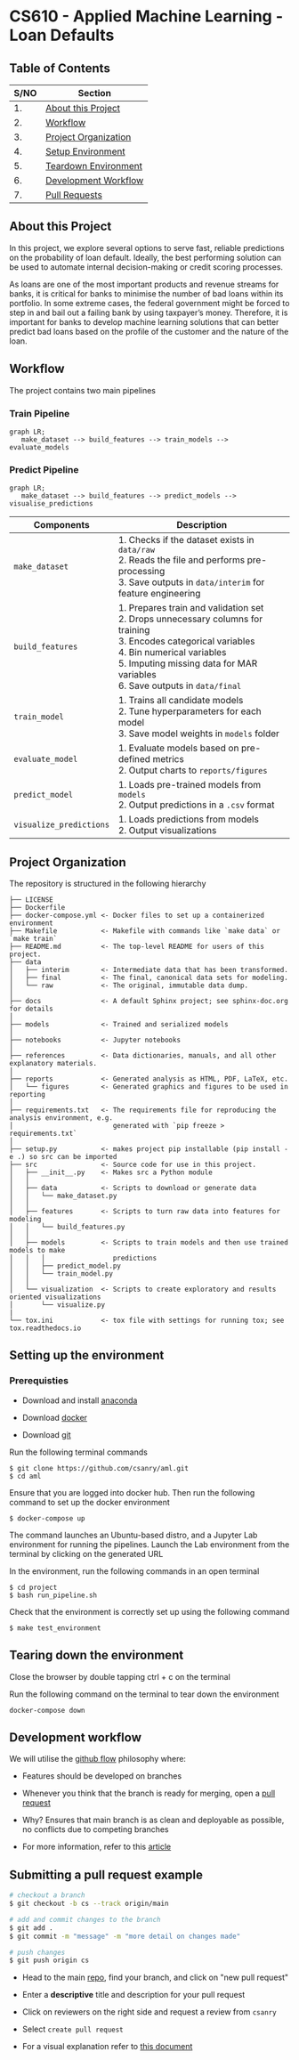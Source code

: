 CS610 - Applied Machine Learning - Loan Defaults
==============================

Table of Contents
------------

| S/NO | Section |
| --- | --- |
| 1. | [About this Project](#1) | 
| 2. | [Workflow](#2) | 
| 3. | [Project Organization](#3) | 
| 4. | [Setup Environment](#4) | 
| 5. | [Teardown Environment](#5) | 
| 6. | [Development Workflow](#6) | 
| 7. | [Pull Requests](#7) | 


About this Project <a name="1"></a>
------------

In this project, we explore several options to serve fast, reliable predictions on the probability of loan default. Ideally, the best performing solution can be used to automate internal decision-making or credit scoring processes. 

As loans are one of the most important products and revenue streams for banks, it is critical for banks to minimise the number of bad loans within its portfolio. In some extreme cases, the federal government might be forced to step in and bail out a failing bank by using taxpayer’s money. Therefore, it is important for banks to develop machine learning solutions that can better predict bad loans based on the profile of the customer and the nature of the loan.


Workflow <a name="2"></a>
------------

The project contains two main pipelines

### Train Pipeline
```mermaid
graph LR;    
   make_dataset --> build_features --> train_models --> evaluate_models
```

### Predict Pipeline
```mermaid
graph LR;    
   make_dataset --> build_features --> predict_models --> visualise_predictions
```


| Components | Description |
| --- | --- |
| `make_dataset`  | 1. Checks if the dataset exists in `data/raw`<br>2. Reads the file and performs pre-processing<br>3. Save outputs in `data/interim` for feature engineering  |
| `build_features` | 1. Prepares train and validation set<br>2. Drops unnecessary columns for training<br>3. Encodes categorical variables<br>4. Bin numerical variables<br>5. Imputing missing data for MAR variables<br>6. Save outputs in `data/final`  |
| `train_model` | 1. Trains all candidate models<br>2. Tune hyperparameters for each model<br>3. Save model weights in `models` folder |
| `evaluate_model`| 1. Evaluate models based on pre-defined metrics<br>2. Output charts to `reports/figures` |
| `predict_model`| 1. Loads pre-trained models from `models`<br>2. Output predictions in a `.csv` format |
| `visualize_predictions`| 1. Loads predictions from models<br>2. Output visualizations |

Project Organization <a name="3"></a>
------------

The repository is structured in the following hierarchy


    ├── LICENSE
    ├── Dockerfile
    ├── docker-compose.yml <- Docker files to set up a containerized environment
    ├── Makefile           <- Makefile with commands like `make data` or `make train`
    ├── README.md          <- The top-level README for users of this project.
    ├── data
    │   ├── interim        <- Intermediate data that has been transformed.
    │   ├── final          <- The final, canonical data sets for modeling.
    │   └── raw            <- The original, immutable data dump.
    │
    ├── docs               <- A default Sphinx project; see sphinx-doc.org for details
    │
    ├── models             <- Trained and serialized models
    │
    ├── notebooks          <- Jupyter notebooks
    │                         
    ├── references         <- Data dictionaries, manuals, and all other explanatory materials.
    │
    ├── reports            <- Generated analysis as HTML, PDF, LaTeX, etc.
    │   └── figures        <- Generated graphics and figures to be used in reporting
    │
    ├── requirements.txt   <- The requirements file for reproducing the analysis environment, e.g.
    │                         generated with `pip freeze > requirements.txt`
    │
    ├── setup.py           <- makes project pip installable (pip install -e .) so src can be imported
    ├── src                <- Source code for use in this project.
    │   ├── __init__.py    <- Makes src a Python module
    │   │
    │   ├── data           <- Scripts to download or generate data
    │   │   └── make_dataset.py
    │   │
    │   ├── features       <- Scripts to turn raw data into features for modeling
    │   │   └── build_features.py
    │   │
    │   ├── models         <- Scripts to train models and then use trained models to make
    │   │   │                 predictions
    │   │   ├── predict_model.py
    │   │   └── train_model.py
    │   │
    │   └── visualization  <- Scripts to create exploratory and results oriented visualizations
    │       └── visualize.py
    | 
    └── tox.ini            <- tox file with settings for running tox; see tox.readthedocs.io




Setting up the environment <a name="4"></a>
------------

### Prerequisties 

* Download and install [anaconda](https://www.anaconda.com/products/distribution) 

* Download [docker](https://www.docker.com/products/docker-desktop/) 

* Download [git](https://git-scm.com/downloads) 


Run the following terminal commands 

```
$ git clone https://github.com/csanry/aml.git
$ cd aml
```


Ensure that you are logged into docker hub. Then run the following command to set up the docker environment 

```
$ docker-compose up
```
 
The command launches an Ubuntu-based distro, and a Jupyter Lab environment for running the pipelines. Launch the Lab environment from the terminal by clicking on the generated URL

In the environment, run the following commands in an open terminal 

```
$ cd project
$ bash run_pipeline.sh
```

Check that the environment is correctly set up using the following command

```
$ make test_environment
```


Tearing down the environment <a name="5"></a>
------------

Close the browser by double tapping ctrl + c on the terminal

Run the following command on the terminal to tear down the environment 

```
docker-compose down
```


Development workflow <a name="6"></a>
------------

We will utilise the [github flow](https://githubflow.github.io/) philosophy where:

* Features should be developed on branches

* Whenever you think that the branch is ready for merging, open a [pull request](https://www.freecodecamp.org/news/how-to-make-your-first-pull-request-on-github-3/) 

* Why? Ensures that main branch is as clean and deployable as possible, no conflicts due to competing branches

* For more information, refer to this [article](https://githubflow.github.io/)

Submitting a pull request example <a name="7"></a>
------------

```bash
# checkout a branch
$ git checkout -b cs --track origin/main

# add and commit changes to the branch
$ git add .
$ git commit -m "message" -m "more detail on changes made" 

# push changes
$ git push origin cs
```

* Head to the main [repo](https://github.com/csanry/aml), find your branch, and click on "new pull request" 

* Enter a __descriptive__ title and description for your pull request

* Click on reviewers on the right side and request a review from `csanry`

* Select `create pull request` 

* For a visual explanation refer to [this document](/pr.pdf)




